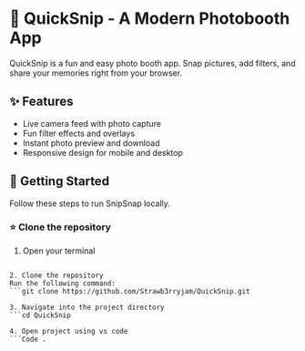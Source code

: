 ﻿# 📸 QuickSnip - A Modern Photobooth App

QuickSnip is a fun and easy photo booth app. Snap pictures, add filters, and share your memories right from your browser.


## ✨ Features

- Live camera feed with photo capture
- Fun filter effects and overlays
- Instant photo preview and download
- Responsive design for mobile and desktop

## 🚀 Getting Started

Follow these steps to run SnipSnap locally.

### ⭐ Clone the repository

1. Open your terminal
```On Windows, use Command Prompt or PowerShell. On Mac/Linux, use Terminal.

2. Clone the repository
Run the following command:
```git clone https://github.com/Strawb3rryjam/QuickSnip.git

3. Navigate into the project directory
```cd QuickSnip

4. Open project using vs code
```Code . 
